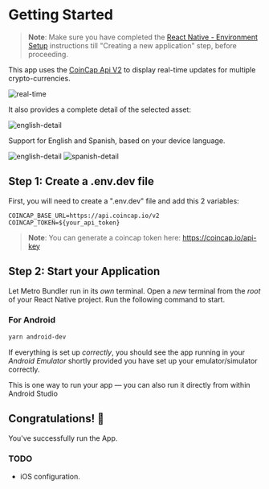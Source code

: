 # Getting Started
>  **Note**: Make sure you have completed the [React Native - Environment Setup](https://reactnative.dev/docs/environment-setup) instructions till "Creating a new application" step, before proceeding.

This app uses the [CoinCap Api V2](https://docs.coincap.io/) to display real-time updates for multiple crypto-currencies.

![real-time](https://github.com/JMRamosJuarez/coincap/assets/19629268/35d3eddf-f3eb-4bcb-9ad4-a559407324d1)

It also provides a complete detail of the selected asset:

![english-detail](https://github.com/JMRamosJuarez/coincap/assets/19629268/6a8eda87-3006-4625-8e81-d0bda229715c)

Support for English and Spanish, based on your device language.

![english-detail](https://github.com/JMRamosJuarez/coincap/assets/19629268/6a8eda87-3006-4625-8e81-d0bda229715c) ![spanish-detail](https://github.com/JMRamosJuarez/coincap/assets/19629268/ce820b93-60d6-4f8a-8fb8-5d25bb049639)

## Step 1: Create a .env.dev file
First, you will need to create a ".env.dev" file and add this 2 variables:
```
COINCAP_BASE_URL=https://api.coincap.io/v2
COINCAP_TOKEN=${your_api_token}
```
> **Note**:  You can generate a coincap token here: https://coincap.io/api-key

## Step 2: Start your Application

  Let Metro Bundler run in its _own_ terminal. Open a _new_ terminal from the _root_ of your React Native project. Run the following command to start.

### For Android
```bash
yarn android-dev
```
If everything is set up _correctly_, you should see the app running in your _Android Emulator_ shortly provided you have set up your emulator/simulator correctly.

This is one way to run your app — you can also run it directly from within Android Studio

## Congratulations! :tada:
You've successfully run the App.

### TODO
- iOS configuration.
